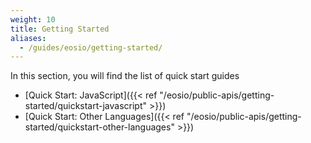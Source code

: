```yaml
---
weight: 10
title: Getting Started
aliases:
  - /guides/eosio/getting-started/
---
```


In this section, you will find the list of quick start guides

- [Quick Start: JavaScript]({{< ref "/eosio/public-apis/getting-started/quickstart-javascript" >}})
- [Quick Start: Other Languages]({{< ref "/eosio/public-apis/getting-started/quickstart-other-languages" >}})
